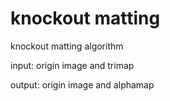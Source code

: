 knockout matting
================

knockout matting algorithm

input: origin image and trimap

output: origin image and alphamap

